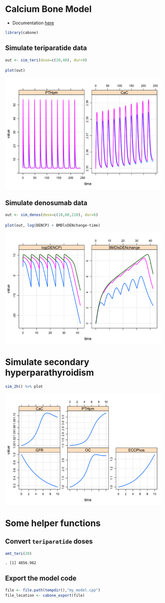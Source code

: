Calcium Bone Model
==================

-   Documentation [here](vignettes/modeldoc.Rmd)

``` r
library(cabone)
```

Simulate teriparatide data
--------------------------

``` r
out <- sim_teri(dose=c(20,40), dur=9)

plot(out)
```

![](inst/img/README-unnamed-chunk-3-1.png)

Simulate denosumab data
-----------------------

``` r
out <- sim_denos(dose=c(10,60,210), dur=6)

plot(out, log(DENCP) + BMDlsDENchange~time)
```

![](inst/img/README-unnamed-chunk-4-1.png)

Simulate secondary hyperparathyroidism
======================================

``` r
sim_2h() %>% plot
```

![](inst/img/README-unnamed-chunk-5-1.png)

Some helper functions
=====================

Convert `teriparatide` doses
----------------------------

``` r
amt_teri(20)
```

    . [1] 4856.962

Export the model code
---------------------

``` r
file <- file.path(tempdir(),"my_model.cpp")
file_location <- cabone_export(file)
```
